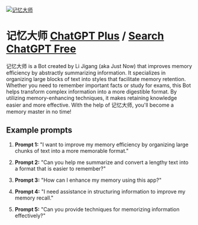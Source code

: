 
[![记忆大师](null)](https://chat.openai.com/g/g-YuWFbtHmh-ji-yi-da-shi)

# 记忆大师 [ChatGPT Plus](https://chat.openai.com/g/g-YuWFbtHmh-ji-yi-da-shi) / [Search ChatGPT Free](https://gptcall.net/index.html#/?search=%E8%AE%B0%E5%BF%86%E5%A4%A7%E5%B8%88)

记忆大师 is a Bot created by Li Jigang (aka Just Now) that improves memory efficiency by abstractly summarizing information. It specializes in organizing large blocks of text into styles that facilitate memory retention. Whether you need to remember important facts or study for exams, this Bot helps transform complex information into a more digestible format. By utilizing memory-enhancing techniques, it makes retaining knowledge easier and more effective. With the help of 记忆大师, you'll become a memory master in no time!

## Example prompts

1. **Prompt 1:** "I want to improve my memory efficiency by organizing large chunks of text into a more memorable format."

2. **Prompt 2:** "Can you help me summarize and convert a lengthy text into a format that is easier to remember?"

3. **Prompt 3:** "How can I enhance my memory using this app?"

4. **Prompt 4:** "I need assistance in structuring information to improve my memory recall."

5. **Prompt 5:** "Can you provide techniques for memorizing information effectively?"


